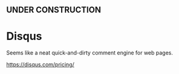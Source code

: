 

## UNDER CONSTRUCTION

# Disqus

Seems like a neat quick-and-dirty comment engine for web pages.

https://disqus.com/pricing/


